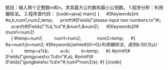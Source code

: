 题目：输入两个正整数m和n，求其最大公约数和最小公倍数。
1.程序分析：利用辗除法。
2.程序源代码：
[code=java]
main()
{
　 	#[Keywords]int #a,b,num1,num2,temp;
　	printf(#[Fields]"please input two numbers:\n"#);
　	scanf(#[Fields]"%d,%d"#,&num1,&num2);
　	#[Keywords]if#(num1<num2)   
　	{ 
		#temp=num1;
　　	num1=num2;　
　　 	num2=temp;
　 	#}
	#a=num1;b=num2;
	#[Keywords]while#(b!=0)/*利用辗除法，直到b为0为止*/
　	{
　　	temp=a%b;
　　	a=b;
　　	b=temp;
　 	#}
	#printf(#[Fields]"gongyueshu:%d\n"#,a);
	#printf(#[Fields]"gongbeishu:%d\n"#,num1*num2/a);
#}
[/code]